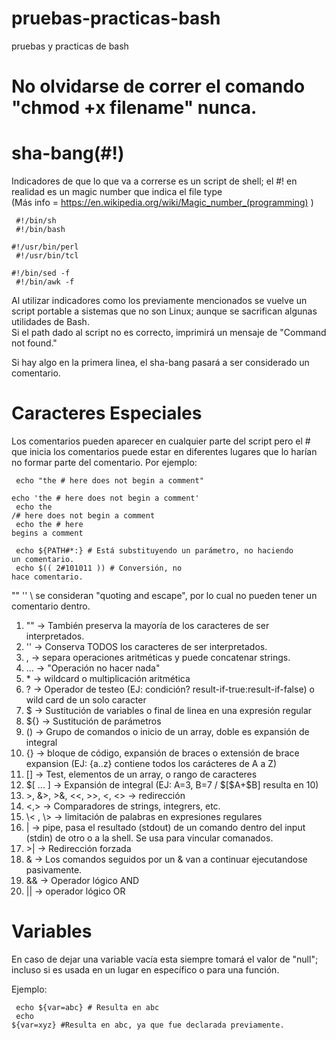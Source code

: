 # pruebas-practicas-bash
pruebas y practicas de bash 


# No olvidarse de correr el comando "chmod +x filename" nunca.


# sha-bang(#!)
Indicadores de que lo que va a correrse es un script de shell; el #! en realidad es un magic number que indica el file type <br>
(Más info = https://en.wikipedia.org/wiki/Magic_number_(programming) )

<code> #!/bin/sh </code> <br>
<code> #!/bin/bash </code> <br>
<code> #!/usr/bin/perl </code> <br>
<code> #!/usr/bin/tcl </code> <br>
<code> #!/bin/sed -f </code> <br>
<code> #!/bin/awk -f </code> <br>

Al utilizar indicadores como los previamente mencionados se vuelve un script portable a sistemas que no son Linux; aunque se sacrifican algunas utilidades de Bash. <br>
Si el path dado al script no es correcto, imprimirá un mensaje de "Command not found." <br>

Si hay algo en la primera linea, el sha-bang pasará a ser considerado un comentario. 


# Caracteres Especiales

Los comentarios pueden aparecer en cualquier parte del script pero el # que inicia los comentarios puede estar en diferentes lugares que lo harían no formar parte del comentario. Por ejemplo: <br>

<code> echo "the # here does not begin a comment" </code> <br>
<code> echo 'the # here does not begin a comment' </code> <br>
<code> echo the /# here does not begin a comment </code> <br>
<code> echo the # here begins a comment </code> <br>

<code> echo ${PATH#*:} # Está substituyendo un parámetro, no haciendo un comentario. </code> <br>
<code> echo $(( 2#101011 ))  # Conversión, no hace comentario. </code> <br>

"" '' \ se consideran "quoting and escape", por lo cual no pueden tener un comentario dentro. <br>
<ol>
<li> "" -> También preserva la mayoría de los caracteres de ser interpretados.</li>
<li> '' -> Conserva TODOS los caracteres de ser interpretados.</li>
<li> , -> separa operaciones aritméticas y puede concatenar strings.</li>
<li> ... -> "Operación no hacer nada" </li>
<li> * -> wildcard o multiplicación aritmética </li>
<li> ? -> Operador de testeo (EJ: condición? result-if-true:result-if-false) o wild card de un solo caracter</li>
<li> $ -> Sustitución de variables o final de linea en una expresión regular </li>
<li> ${} -> Sustitución de parámetros </li>
<li> () -> Grupo de comandos o inicio de un array, doble es expansión de integral </li>
<li> {} -> bloque de código, expansión de braces o extensión de brace expansion (EJ: {a..z} contiene todos los carácteres de A a Z) </li>
<li> [] -> Test, elementos de un array, o rango de caracteres </li>
<li> $[ ... ] -> Expansión de integral (EJ: A=3, B=7 / $[$A+$B] resulta en 10) </li>
<li> >, &>, >&, <<, >>, <, <> -> redirección </li>
<li> <,> -> Comparadores de strings, integrers, etc. </li>
<li> \< , \>  -> limitación de palabras en expresiones regulares </li>
<li> | -> pipe, pasa el resultado (stdout) de un comando dentro del input (stdin) de otro o a la shell. Se usa para vincular comanados. </li>
<li> >| -> Redirección forzada </li>
<li> & -> Los comandos seguidos por un & van a continuar ejecutandose pasivamente. </li>
<li> && -> Operador lógico AND </li>
<li> || -> operador lógico OR </li>
</ol>

# Variables

En caso de dejar una variable vacía esta siempre tomará el valor  de "null"; incluso si es usada en un lugar en específico o para una función.

Ejemplo:

<code> echo ${var=abc} # Resulta en abc </code> <br>
<code> echo ${var=xyz} #Resulta en abc, ya que fue declarada previamente. </code>